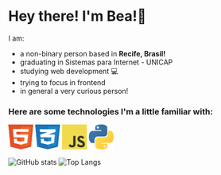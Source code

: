 # Hey there! I'm Bea!👋

I am:
- a non-binary person based in **Recife, Brasil!** 
- graduating in Sistemas para Internet - UNICAP
- studying web development 💻
- trying to focus in frontend 
- in general a very curious person!


### Here are some technologies I'm a little familiar with:
<div>
  <img src="assets/html-1.svg" width="50px" height="50px">
  <img src="assets/css-3.svg" width="50px" height="50px">
  <img src="assets/logo-javascript.svg" width="50px" height="50px">
  <img src="assets/python-5.svg" width="50px" height="50px">
</div>



![GitHub stats](https://github-readme-stats.vercel.app/api?username=bea-codes&show_icons=true&theme=tokyonight)
![Top Langs](https://github-readme-stats.vercel.app/api/top-langs/?username=bea-codes&theme=tokyonight)
<br/>







<!--
**bea-codes/bea-codes** is a ✨ _special_ ✨ repository because its `README.md` (this file) appears on your GitHub profile.

Here are some ideas to get you started:

- 🔭 I’m currently working on ...
- 🌱 I’m currently learning ...
- 👯 I’m looking to collaborate on ...
- 🤔 I’m looking for help with ...
- 💬 Ask me about ...
- 📫 How to reach me: ...
- 😄 Pronouns: ...
- ⚡ Fun fact: ...
-->
